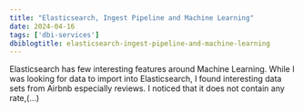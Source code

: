 ```yaml
---
title: "Elasticsearch, Ingest Pipeline and Machine Learning"
date: 2024-04-16
tags: ['dbi-services']
dbiblogtitle: elasticsearch-ingest-pipeline-and-machine-learning
---
```

Elasticsearch has few interesting features around Machine Learning. While I was looking for data to import into Elasticsearch, I found interesting data sets from Airbnb especially reviews. I noticed that it does not contain any rate,(…)